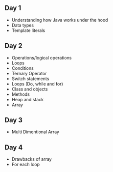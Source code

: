 ## Day 1

- Understanding how Java works under the hood
- Data types
- Template literals

## Day 2

- Operations/logical operations
- Loops
- Conditions
- Ternary Operator
- Switch statements
- Loops (Do, while and for)
- Class and objects
- Methods
- Heap and stack
- Array

## Day 3

- Multi Dimentional Array

## Day 4

- Drawbacks of array
- For each loop
